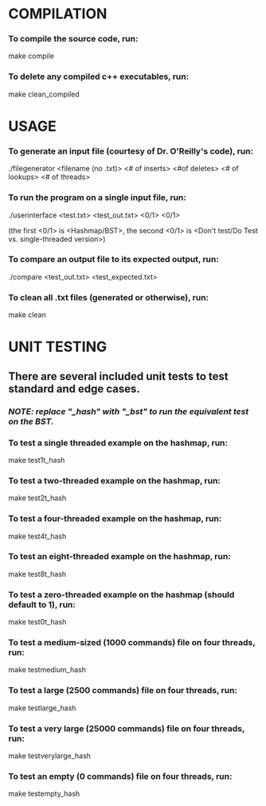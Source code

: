# COMPILATION

### To compile the source code, run:
make compile

### To delete any compiled c++ executables, run: #
make clean_compiled

# USAGE

### To generate an input file (courtesy of Dr. O'Reilly's code), run:
./filegenerator <filename (no .txt)> <# of inserts> <#of deletes> <# of lookups> <# of threads>

### To run the program on a single input file, run:
./userinterface <test.txt> <test_out.txt> <0/1> <0/1>

(the first <0/1> is <Hashmap/BST>, the second <0/1> is <Don't test/Do Test vs. single-threaded version>)

### To compare an output file to its expected output, run:
./compare <test_out.txt> <test_expected.txt>

### To clean all .txt files (generated or otherwise), run:
make clean

# UNIT TESTING
## There are several included unit tests to test standard and edge cases.
### *NOTE: replace "_hash" with "_bst" to run the equivalent test on the BST.*

### To test a single threaded example on the hashmap, run:
make test1t_hash

### To test a two-threaded example on the hashmap, run:
make test2t_hash

### To test a four-threaded example on the hashmap, run:
make test4t_hash

### To test an eight-threaded example on the hashmap, run:
make test8t_hash

### To test a zero-threaded example on the hashmap (should default to 1), run:
make test0t_hash

### To test a medium-sized (1000 commands) file on four threads, run:
make testmedium_hash

### To test a large (2500 commands) file on four threads, run:
make testlarge_hash

### To test a very large (25000 commands) file on four threads, run:
make testverylarge_hash

### To test an empty (0 commands) file on four threads, run:
make testempty_hash